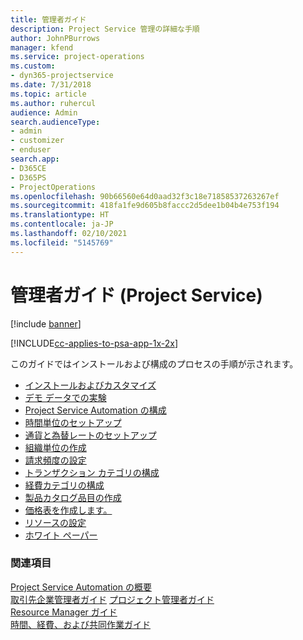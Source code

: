 ```yaml
---
title: 管理者ガイド
description: Project Service 管理の詳細な手順
author: JohnPBurrows
manager: kfend
ms.service: project-operations
ms.custom:
- dyn365-projectservice
ms.date: 7/31/2018
ms.topic: article
ms.author: ruhercul
audience: Admin
search.audienceType:
- admin
- customizer
- enduser
search.app:
- D365CE
- D365PS
- ProjectOperations
ms.openlocfilehash: 90b66560e64d0aad32f3c18e71858537263267ef
ms.sourcegitcommit: 418fa1fe9d605b8faccc2d5dee1b04b4e753f194
ms.translationtype: HT
ms.contentlocale: ja-JP
ms.lasthandoff: 02/10/2021
ms.locfileid: "5145769"
---
```

# <a name="administrator-guide-project-service"></a>管理者ガイド (Project Service)

[!include [banner](../includes/psa-now-project-operations.md)]

[!INCLUDE[cc-applies-to-psa-app-1x-2x](../includes/cc-applies-to-psa-app-1x-2x.md)]

このガイドではインストールおよび構成のプロセスの手順が示されます。  
  
- [インストールおよびカスタマイズ](install-customize.md)
- [デモ データでの実験](use-demo-data.md)
- [Project Service Automation の構成](configure.md)
- [時間単位のセットアップ](set-up-time-units.md)
- [通貨と為替レートのセットアップ](set-up-currencies-exchange-rates.md)
- [組織単位の作成](create-organizational-units.md)
- [請求頻度の設定](set-up-invoice-frequencies.md)
- [トランザクション カテゴリの構成](configure-transaction-categories.md)
- [経費カテゴリの構成](configure-expense-categories.md)
- [製品カタログ品目の作成](create-product-catalog-items.md)
- [価格表を作成します。](create-price-list.md)
- [リソースの設定](set-up-resources.md)
- [ホワイト ペーパー](white-papers.md)
  
### <a name="see-also"></a>関連項目  
 [Project Service Automation の概要](../psa/overview.md)    
 [取引先企業管理者ガイド](../psa/account-manager-guide.md) [プロジェクト管理者ガイド](../psa/project-manager-guide.md)   
 [Resource Manager ガイド](../psa/resource-manager-guide.md)   
 [時間、経費、および共同作業ガイド](../psa/time-expense-collaboration-guide.md)
